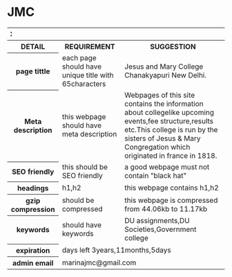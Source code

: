 # JMC

<html>
<table background=https://www.google.co.in/search?q=image+of+jesus+and+mary+college+new+delhi&espv=2&source=lnms&tbm=isch&sa=X&ved=0ahUKEwjsr76w7OfSAhVKNo8KHcacCFkQ_AUICCgD&biw=1366&bih=638#imgrc=-imZFAh0kav74M:>
<tr>
<th colspan="3"><marquee direction="right">JMC</marquee></th>
</tr>
<tr>
<th>DETAIL</th>
<th>REQUIREMENT</th>
<th>SUGGESTION</th>
</tr>
<tr>
<th>page tittle</th>
<td>each page should have unique title with 65characters</td>
<td>Jesus and Mary College Chanakyapuri New Delhi.</td>
</tr>
<tr>
<th>Meta description</th>
<td>this webpage should have meta description</td>
<td>Webpages of this site contains the information about collegelike upcoming events,fee structure,results etc.This college is run by the sisters of Jesus & Mary Congregation which originated in france in 1818.</td>
</tr>
<tr>
<th>SEO friendly</th>
<td>this should be SEO friendly</td>
<td>a good webpage must not contain "black hat"</td>
</tr>
<tr>
<th>headings</th>
<td>h1,h2</td>
<td>this webpage contains h1,h2</td>
</tr>
<tr>
<th>gzip compression</th>
<td>should be compressed</td>
<td>this webpage is compressed from 44.06kb to 11.17kb</td>
</tr>
<tr>
<th>keywords</th>
<td>should have keywords</td>
<td>DU assignments,DU Societies,Government college</td>
</tr>
<tr>
<th>expiration</th>
<td colspan="2">days left 3years,11months,5days</td>
</tr>
<tr>
<th>admin email</th>
<td colspan="2">marinajmc@gmail.com</td>
</tr>
</table>
</html>
